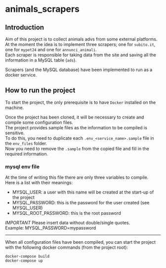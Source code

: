 # animals_scrapers

## Introduction
Aim of this project is to collect animals advs from some external platforms.  
At the moment the idea is to implement three scrapers; one for `subito.it`, one for `mypet24` and one for `annunci_animali`.  
Each scraper is responsible for taking data from the site and saving all the information in a MySQL table (`ads`).  

Scrapers (and the MySQL database) have been implemented to run as a docker service.  

## How to run the project
To start the project, the only prerequisite is to have `Docker` installed on the machine.  

Once the project has been cloned, it will be necessary to create and compile some configuration files.  
The project provides sample files as the information to be compiled is sensitive.  
To do this, you need to duplicate each `.env_<service_name>.sample` file in the `env_files` folder.  
Now you need to remove the `.sample` from the copied file and fill in the required information.

### mysql env file
At the time of writing this file there are only three variables to compile.  
Here is a list with their meanings:  
- MYSQL_USER: a user with this name will be created at the start-up of the project
- MYSQL_PASSWORD: this is the password for the user created (see MYSQL_USER)
- MYSQL_ROOT_PASSWORD: this is the root password

*IMPORTANT*
Please insert data without double/single quotes.  
Example: MYSQL_PASSWORD=mypassword

---

When all configuration files have been compiled, you can start the project with the following docker commands 
(from the project root):

```commandline
docker-compose build
docker-compose up
```
